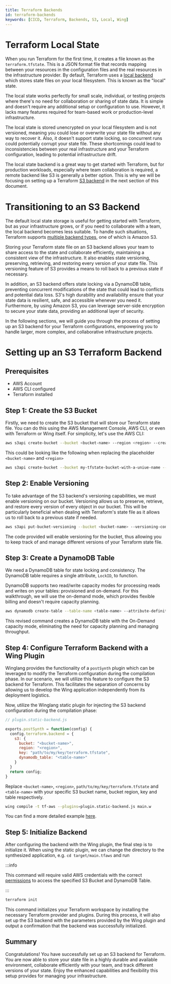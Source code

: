 ```yaml
---
title: Terraform Backends
id: terraform-backends
keywords: [CICD, Terraform, Backends, S3, Local, Wing]
---
```


# Terraform Local State

When you run Terraform for the first time, it creates a file known as the `terraform.tfstate`. This is a JSON format file that records mapping between your resources in the configuration files and the real resources in the infrastructure provider. By default, Terraform uses a [local backend](https://developer.hashicorp.com/terraform/language/settings/backends/local) which stores state files on your local filesystem. This is known as the "local" state.

The local state works perfectly for small scale, individual, or testing projects where there's no need for collaboration or sharing of state data. It is simple and doesn't require any additional setup or configuration to use. However, it lacks many features required for team-based work or production-level infrastructure.

The local state is stored unencrypted on your local filesystem and is not versioned, meaning you could lose or overwrite your state file without any way to recover it. Also, it doesn't support state locking, so concurrent runs could potentially corrupt your state file. These shortcomings could lead to inconsistencies between your real infrastructure and your Terraform configuration, leading to potential infrastructure drift.

The local state backend is a great way to get started with Terraform, but for production workloads, especially where team collaboration is required, a remote backend like S3 is generally a better option. This is why we will be focusing on setting up a Terraform [S3 backend](https://developer.hashicorp.com/terraform/language/settings/backends/s3) in the next section of this document.

# Transitioning to an S3 Backend

The default local state storage is useful for getting started with Terraform, but as your infrastructure grows, or if you need to collaborate with a team, the local backend becomes less suitable. To handle such situations, Terraform supports [multiple backend types](https://developer.hashicorp.com/terraform/language/settings/backends/configuration), one of which is Amazon S3.

Storing your Terraform state file on an S3 backend allows your team to share access to the state and collaborate efficiently, maintaining a consistent view of the infrastructure. It also enables state versioning, preserving, retrieving, and restoring every version of your state file. This versioning feature of S3 provides a means to roll back to a previous state if necessary.

In addition, an S3 backend offers state locking via a DynamoDB table, preventing concurrent modifications of the state that could lead to conflicts and potential data loss. S3's high durability and availability ensure that your state data is resilient, safe, and accessible whenever you need it. Furthermore, by using Amazon S3, you can leverage server-side encryption to secure your state data, providing an additional layer of security.

In the following sections, we will guide you through the process of setting up an S3 backend for your Terraform configurations, empowering you to handle larger, more complex, and collaborative infrastructure projects.

# Setting up an S3 Terraform Backend

## Prerequisites

- AWS Account
- AWS CLI configured
- Terraform installed

## Step 1: Create the S3 Bucket

Firstly, we need to create the S3 bucket that will store our Terraform state file. You can do this using the AWS Management Console, AWS CLI, or even with Terraform or Wing itself. For simplicity, let's use the AWS CLI:

```sh
aws s3api create-bucket --bucket <bucket-name> --region <region> --create-bucket-configuration LocationConstraint=<region>
```

This could be looking like the following when replacing the placeholder `<bucket-name>` and `<region>`

```sh
aws s3api create-bucket --bucket my-tfstate-bucket-with-a-uniue-name --region us-east-1 --create-bucket-configuration LocationConstraint=us-east-1
```

## Step 2: Enable Versioning

To take advantage of the S3 backend's versioning capabilities, we must enable versioning on our bucket. Versioning allows us to preserve, retrieve, and restore every version of every object in our bucket. This will be particularly beneficial when dealing with Terraform's state file as it allows us to roll back to a previous state if needed.

```sh
aws s3api put-bucket-versioning --bucket <bucket-name> --versioning-configuration Status=Enabled
```

The code provided will enable versioning for the bucket, thus allowing you to keep track of and manage different versions of your Terraform state file.

## Step 3: Create a DynamoDB Table

We need a DynamoDB table for state locking and consistency. The DynamoDB table requires a single attribute, `LockID`, to function.

DynamoDB supports two read/write capacity modes for processing reads and writes on your tables: provisioned and on-demand. For this walkthrough, we will use the on-demand mode, which provides flexible billing and doesn't require capacity planning.

```sh
aws dynamodb create-table --table-name <table-name> --attribute-definitions AttributeName=LockID,AttributeType=S --key-schema AttributeName=LockID,KeyType=HASH --billing-mode PAY_PER_REQUEST
```

This revised command creates a DynamoDB table with the On-Demand capacity mode, eliminating the need for capacity planning and managing throughput.

## Step 4: Configure Terraform Backend with a Wing Plugin

Winglang provides the functionality of a `postSynth` plugin which can be leveraged to modify the Terraform configuration during the compilation phase. In our scenario, we will utilize this feature to configure the S3 backend for Terraform. This facilitates the separation of concerns by allowing us to develop the Wing application independently from its deployment logistics.

Now, utilize the Winglang static plugin for injecting the S3 backend configuration during the compilation phase:

```javascript
// plugin.static-backend.js

exports.postSynth = function(config) {
  config.terraform.backend = {
    s3: {
      bucket: "<bucket-name>",
      region: "<region>",
      key: "path/to/my/key/terraform.tfstate",
      dynamodb_table: "<table-name>"
    }
  }
  return config;
}
```

Replace `<bucket-name>`, `<region>`, `path/to/my/key/terraform.tfstate` and `<table-name>` with your specific S3 bucket name, bucket region, key and table respectively.


```bash
wing compile -t tf-aws --plugins=plugin.static-backend.js main.w
```

You can find a more detailed example [here](https://github.com/winglang/examples/tree/main/examples/s3-backend).

## Step 5: Initialize Backend

After configuring the backend with the Wing plugin, the final step is to initialize it. When using the static plugin, we can change the directory to the synthesized application, e.g. `cd target/main.tfaws` and run

:::info

This command will require valid AWS credentials with the correct [permissions](https://developer.hashicorp.com/terraform/language/settings/backends/s3#s3-bucket-permissions) to access the specified S3 Bucket and DynamoDB Table.

:::

```sh
terraform init
```

This command initializes your Terraform workspace by installing the necessary Terraform provider and plugins. During this process, it will also set up the S3 backend with the parameters provided by the Wing plugin and output a confirmation that the backend was successfully initialized.

## Summary

Congratulations! You have successfully set up an S3 backend for Terraform. You are now able to store your state file in a highly durable and available environment, collaborate efficiently with your team, and track different versions of your state. Enjoy the enhanced capabilities and flexibility this setup provides for managing your infrastructure.
